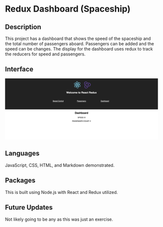 # Redux Dashboard (Spaceship)

## Description

This project has a dashboard that shows the speed of the spaceship and the total number of passengers aboard. Passengers can be added and the speed can be changes. The display for the dashboard uses redux to track the reducers for speed and passengers.

## Interface

![wireframe](./src/images/wireframe.png)

## Languages

JavaScript, CSS, HTML, and Markdown demonstrated.

## Packages

This is built using Node.js with React and Redux utilized.

## Future Updates

Not likely going to be any as this was just an exercise.
